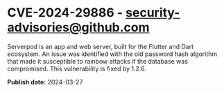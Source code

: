 # CVE-2024-29886 - security-advisories@github.com

Serverpod is an app and web server, built for the Flutter and Dart ecosystem. An issue was identified with the old password hash algorithm that made it susceptible to rainbow attacks if the database was compromised. This vulnerability is fixed by 1.2.6.

**Publish date:** 2024-03-27

